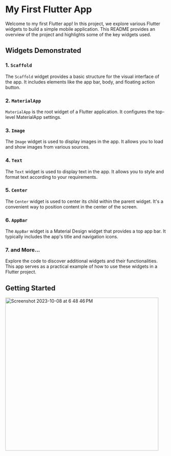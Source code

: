 # My First Flutter App

Welcome to my first Flutter app! In this project, we explore various Flutter widgets to build a simple mobile application. This README provides an overview of the project and highlights some of the key widgets used.

## Widgets Demonstrated

### 1. `Scaffold`

The `Scaffold` widget provides a basic structure for the visual interface of the app. It includes elements like the app bar, body, and floating action button.

### 2. `MaterialApp`

`MaterialApp` is the root widget of a Flutter application. It configures the top-level MaterialApp settings.

### 3. `Image`

The `Image` widget is used to display images in the app. It allows you to load and show images from various sources.

### 4. `Text`

The `Text` widget is used to display text in the app. It allows you to style and format text according to your requirements.

### 5. `Center`

The `Center` widget is used to center its child within the parent widget. It's a convenient way to position content in the center of the screen.

### 6. `AppBar`

The `AppBar` widget is a Material Design widget that provides a top app bar. It typically includes the app's title and navigation icons.

### 7. and More...

Explore the code to discover additional widgets and their functionalities. This app serves as a practical example of how to use these widgets in a Flutter project.

## Getting Started
<img width="478" alt="Screenshot 2023-10-08 at 6 48 46 PM" src="https://github.com/nu-coie/Mobile-Applications/assets/107682899/5f20ec13-5de5-4b36-8d27-a18b7b0eab24">

